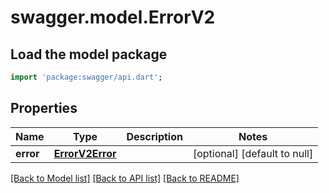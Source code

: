 # swagger.model.ErrorV2

## Load the model package
```dart
import 'package:swagger/api.dart';
```

## Properties
Name | Type | Description | Notes
------------ | ------------- | ------------- | -------------
**error** | [**ErrorV2Error**](ErrorV2Error.md) |  | [optional] [default to null]

[[Back to Model list]](../README.md#documentation-for-models) [[Back to API list]](../README.md#documentation-for-api-endpoints) [[Back to README]](../README.md)


